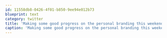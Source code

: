 ```yaml
---
id: 11558db8-0426-4f01-b850-9ee94e012b73
blueprint: text
category: twitter
title: 'Making some good progress on the personal branding this weekend.'
caption: 'Making some good progress on the personal branding this weekend.'
---
```


